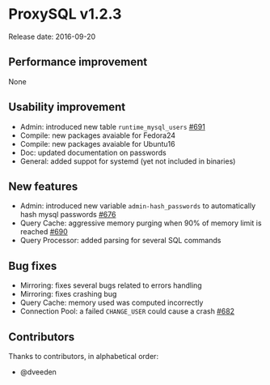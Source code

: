 # ProxySQL v1.2.3

Release date: 2016-09-20

## Performance improvement

None


## Usability improvement

* Admin: introduced new table `runtime_mysql_users` [#691](../../../../issues/691)
* Compile: new packages avaiable for Fedora24
* Compile: new packages avaiable for Ubuntu16
* Doc: updated documentation on passwords
* General: added suppot for systemd (yet not included in binaries)


## New features

* Admin: introduced new variable `admin-hash_passwords` to automatically hash mysql passwords [#676](../../../../issues/676)
* Query Cache: aggressive memory purging when 90% of memory limit is reached [#690](../../../../issues/690)
* Query Processor: added parsing for several SQL commands


## Bug fixes

* Mirroring: fixes several bugs related to errors handling
* Mirroring: fixes crashing bug
* Query Cache: memory used was computed incorrectly
* Connection Pool: a failed `CHANGE_USER` could cause a crash [#682](../../../../issues/682)


## Contributors

Thanks to contributors, in alphabetical order:
* @dveeden
